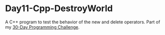 # Day11-Cpp-DestroyWorld
A C++ program to test the behavior of the new and delete operators. Part of my [30-Day Programming Challenge](https://showmethecodeblog.wordpress.com/2018/10/11/destroyer-of-worlds/ "I am become death, the destroyer of worlds").
